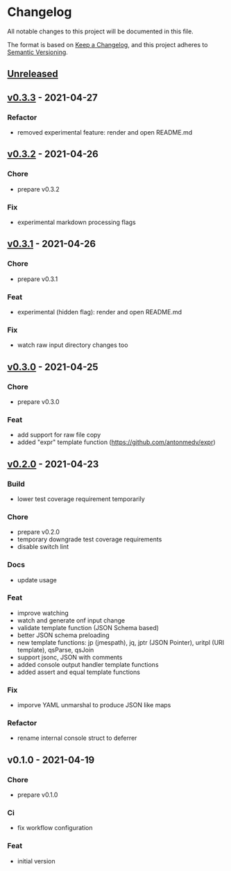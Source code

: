 # Changelog

All notable changes to this project will be documented in this file.

The format is based on [Keep a Changelog](https://keepachangelog.com/en/1.0.0/),
and this project adheres to [Semantic Versioning](https://semver.org/spec/v2.0.0.html).

<a name="unreleased"></a>
## [Unreleased]


<a name="v0.3.3"></a>
## [v0.3.3] - 2021-04-27
### Refactor
- removed experimental feature: render and open README.md


<a name="v0.3.2"></a>
## [v0.3.2] - 2021-04-26
### Chore
- prepare v0.3.2

### Fix
- experimental markdown processing flags


<a name="v0.3.1"></a>
## [v0.3.1] - 2021-04-26
### Chore
- prepare v0.3.1

### Feat
- experimental (hidden flag): render and open README.md

### Fix
- watch raw input directory changes too


<a name="v0.3.0"></a>
## [v0.3.0] - 2021-04-25
### Chore
- prepare v0.3.0

### Feat
- add support for raw file copy
- added "expr" template function (https://github.com/antonmedv/expr)


<a name="v0.2.0"></a>
## [v0.2.0] - 2021-04-23
### Build
- lower test coverage requirement temporarily

### Chore
- prepare v0.2.0
- temporary downgrade test coverage requirements
- disable switch lint

### Docs
- update usage

### Feat
- improve watching
- watch and generate onf input change
- validate template function (JSON Schema based)
- better JSON schema preloading
- new template functions: jp (jmespath), jq, jptr (JSON Pointer), uritpl (URI template), qsParse, qsJoin
- support jsonc, JSON with comments
- added console output handler template functions
- added assert and equal template functions

### Fix
- imporve YAML unmarshal to produce JSON like maps

### Refactor
- rename internal console struct to deferrer


<a name="v0.1.0"></a>
## v0.1.0 - 2021-04-19
### Chore
- prepare v0.1.0

### Ci
- fix workflow configuration

### Feat
- initial version


[Unreleased]: https://github.com/szkiba/configen/compare/v0.3.3...HEAD
[v0.3.3]: https://github.com/szkiba/configen/compare/v0.3.2...v0.3.3
[v0.3.2]: https://github.com/szkiba/configen/compare/v0.3.1...v0.3.2
[v0.3.1]: https://github.com/szkiba/configen/compare/v0.3.0...v0.3.1
[v0.3.0]: https://github.com/szkiba/configen/compare/v0.2.0...v0.3.0
[v0.2.0]: https://github.com/szkiba/configen/compare/v0.1.0...v0.2.0
